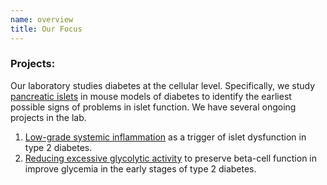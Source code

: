 ```yaml
---
name: overview
title: Our Focus
---
```


### Projects:

Our laboratory studies diabetes at the cellular level. Specifically, we study [pancreatic islets](/projects/islets-of-langerhans) in mouse models of diabetes to identify the earliest possible signs of problems in islet function. We have several ongoing projects in the lab.

1. [Low-grade systemic inflammation](/projects/low-grade-systemic-inflammation) as a trigger of islet dysfunction in type 2 diabetes.
2. [Reducing excessive glycolytic activity](/projects/reducing-excessive-glycolytic-activity-in-early-diabetes) to preserve beta-cell function in improve glycemia in the early stages of type 2 diabetes.
